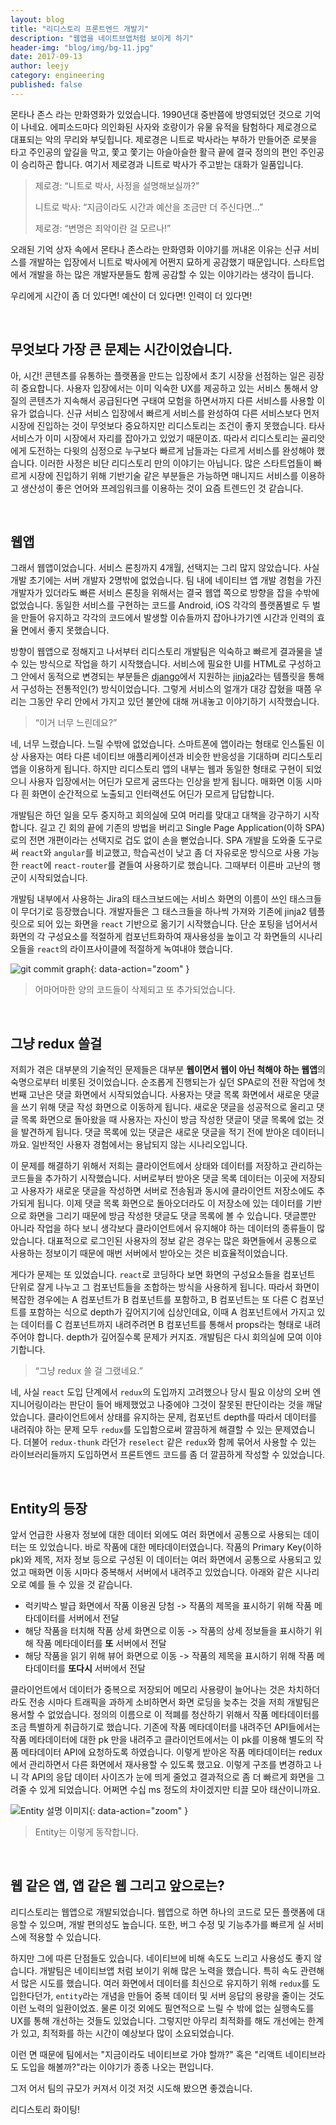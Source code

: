 ```yaml
---
layout: blog
title: "리디스토리 프론트엔드 개발기"
description: "웹앱을 네이트브앱처럼 보이게 하기"
header-img: "blog/img/bg-11.jpg"
date: 2017-09-13
author: leejy
category: engineering
published: false
---
```



몬타나 존스 라는 만화영화가 있었습니다. 1990년대 중반쯤에 방영되었던 것으로 기억이 나네요. 에피소드마다 의인화된 사자와 호랑이가 유물 유적을 탐험하다 제로경으로 대표되는 악의 무리와 부딪힙니다. 제로경은 니트로 박사라는 부하가 만들어준 로봇을 타고 주인공의 앞길을 막고, 쫓고 쫓기는 아슬아슬한 활극 끝에 결국 정의의 편인 주인공이 승리하곤 합니다. 여기서 제로경과 니트로 박사가 주고받는 대화가 일품입니다. 

> 제로경: “니트로 박사, 사정을 설명해보실까?” 
>
> 니트로 박사: “지금이라도 시간과 예산을 조금만 더 주신다면…” 
>
> 제로경: “변명은 죄악이란 걸 모르나!” 

오래된 기억 상자 속에서 몬타나 존스라는 만화영화 이야기를 꺼내온 이유는 신규 서비스를 개발하는 입장에서 니트로 박사에게 어쩐지 묘하게 공감했기 때문입니다. 스타트업에서 개발을 하는 많은 개발자분들도 함께 공감할 수 있는 이야기라는 생각이 듭니다. 

우리에게 시간이 좀 더 있다면! 예산이 더 있다면! 인력이 더 있다면! 

<br>

## 무엇보다 가장 큰 문제는 시간이었습니다. 
아, 시간! 콘텐츠를 유통하는 플랫폼을 만드는 입장에서 초기 시장을 선점하는 일은 굉장히 중요합니다. 사용자 입장에서는 이미 익숙한 UX를 제공하고 있는 서비스 통해서 양질의 콘텐츠가 지속해서 공급된다면 구태여 모험을 하면서까지 다른 서비스를 사용할 이유가 없습니다. 신규 서비스 입장에서 빠르게 서비스를 완성하여 다른 서비스보다 먼저 시장에 진입하는 것이 무엇보다 중요하지만 리디스토리는 조건이 좋지 못했습니다. 타사 서비스가 이미 시장에서 자리를 잡아가고 있었기 때문이죠. 따라서 리디스토리는 골리앗에게 도전하는 다윗의 심정으로 누구보다 빠르게 남들과는 다르게 서비스를 완성해야 했습니다. 이러한 사정은 비단 리디스토리 만의 이야기는 아닙니다. 많은 스타트업들이 빠르게 시장에 진입하기 위해 기반기술 같은 부분들은 가능하면 매니지드 서비스를 이용하고 생산성이 좋은 언어와 프레임워크를 이용하는 것이 요즘 트렌드인 것 같습니다. 

<br>

## 웹앱 
그래서 웹앱이었습니다. 서비스 론칭까지 4개월, 선택지는 그리 많지 않았습니다. 사실 개발 초기에는 서버 개발자 2명밖에 없었습니다. 팀 내에 네이티브 앱 개발 경험을 가진 개발자가 있더라도 빠른 서비스 론칭을 위해서는 결국 웹앱 쪽으로 방향을 잡을 수밖에 없었습니다. 동일한 서비스를 구현하는 코드를 Android, iOS 각각의 플랫폼별로 두 벌을 만들어 유지하고 각각의 코드에서 발생할 이슈들까지 잡아나가기엔 시간과 인력의 효율 면에서 좋지 못했습니다.

방향이 웹앱으로 정해지고 나서부터 리디스토리 개발팀은 익숙하고 빠르게 결과물을 낼 수 있는 방식으로 작업을 하기 시작했습니다. 서비스에 필요한 UI를 HTML로 구성하고 그 안에서 동적으로 변경되는 부분들은 [django](https://www.djangoproject.com/)에서 지원하는 [jinja2](http://jinja.pocoo.org/)라는 템플릿을 통해서 구성하는 전통적인(?) 방식이었습니다. 그렇게 서비스의 얼개가 대강 잡혔을 때쯤 우리는 그동안 우리 안에서 가지고 있던 불안에 대해 꺼내놓고 이야기하기 시작했습니다. 

> “이거 너무 느린데요?” 

네, 너무 느렸습니다. 느릴 수밖에 없었습니다. 스마트폰에 앱이라는 형태로 인스톨된 이상 사용자는 여타 다른 네이티브 애플리케이션과 비슷한 반응성을 기대하며 리디스토리 앱을 이용하게 됩니다. 하지만 리디스토리 앱의 내부는 웹과 동일한 형태로 구현이 되었으니 사용자 입장에서는 어딘가 모르게 굼뜨다는 인상을 받게 됩니다. 매화면 이동 시마다 흰 화면이 순간적으로 노출되고 인터랙션도 어딘가 모르게 답답합니다. 

개발팀은 하던 일을 모두 중지하고 회의실에 모여 머리를 맞대고 대책을 강구하기 시작합니다. 길고 긴 회의 끝에 기존의 방법을 버리고 Single Page Application(이하  SPA)로의 전면 개편이라는 선택지로 겁도 없이 손을 뻗었습니다. SPA 개발을 도와줄 도구로써 `react`와 `angular`를 비교했고, 학습곡선이 낮고 좀 더 자유로운 방식으로 사용 가능한 `react`에 `react-router`를 곁들여 사용하기로 했습니다. 그때부터 이른바 고난의 행군이 시작되었습니다. 

개발팀 내부에서 사용하는 Jira의 태스크보드에는 서비스 화면의 이름이 쓰인 태스크들이 무더기로 등장했습니다. 개발자들은 그 태스크들을 하나씩 가져와 기존에 jinja2 템플릿으로 되어 있는 화면을 `react` 기반으로 옮기기 시작했습니다. 단순 포팅을 넘어서서 화면의 각 구성요소를 적절하게 컴포넌트화하여 재사용성을 높이고 각 화면들의 시나리오들을 `react`의 라이프사이클에 적절하게 녹여내야 했습니다.

![git commit graph](/blog/img/2017-09-13/code_deleted_added.png){: data-action="zoom" }
> 어마어마한 양의 코드들이 삭제되고 또 추가되었습니다. 

<br>

## 그냥 redux 쓸걸 
저희가 겪은 대부분의 기술적인 문제들은 대부분 **웹이면서 웹이 아닌 척해야 하는 웹앱**의 숙명으로부터 비롯된 것이었습니다. 순조롭게 진행되는가 싶던 SPA로의 전환 작업에 첫 번째 고난은 댓글 화면에서 시작되었습니다. 사용자는 댓글 목록 화면에서 새로운 댓글을 쓰기 위해 댓글 작성 화면으로 이동하게 됩니다. 새로운 댓글을 성공적으로 올리고 댓글 목록 화면으로 돌아왔을 때 사용자는 자신이 방금 작성한 댓글이 댓글 목록에 없는 것을 발견하게 됩니다. 댓글 목록에 있는 댓글은 새로운 댓글을 적기 전에 받아온 데이터니까요. 일반적인 사용자 경험에서는 용납되지 않는 시나리오입니다. 

이 문제를 해결하기 위해서 저희는 클라이언트에서 상태와 데이터를 저장하고 관리하는 코드들을 추가하기 시작했습니다. 서버로부터 받아온 댓글 목록 데이터는 이곳에 저장되고 사용자가 새로운 댓글을 작성하면 서버로 전송됨과 동시에 클라이언트 저장소에도 추가되게 됩니다. 이제 댓글 목록 화면으로 돌아오더라도 이 저장소에 있는 데이터를 기반으로 화면을 그리기 때문에 방금 작성한 댓글도 댓글 목록에 볼 수 있습니다. 댓글뿐만 아니라 작업을 하다 보니 생각보다 클라이언트에서 유지해야 하는 데이터의 종류들이 많았습니다. 대표적으로 로그인된 사용자의 정보 같은 경우는 많은 화면들에서 공통으로 사용하는 정보이기 때문에 매번 서버에서 받아오는 것은 비효율적이었습니다. 

게다가 문제는 또 있었습니다. `react`로 코딩하다 보면 화면의 구성요소들을 컴포넌트 단위로 잘게 나누고 그 컴포넌트들을 조합하는 방식을 사용하게 됩니다. 따라서 화면이 복잡한 경우에는 A 컴포넌트가 B 컴포넌트를 포함하고, B 컴포넌트는 또 다른 C 컴포넌트를 포함하는 식으로 depth가 깊어지기에 십상인데요, 이때 A 컴포넌트에서 가지고 있는 데이터를 C 컴포넌트까지 내려주려면 B 컴포넌트를 통해서 props라는 형태로 내려주어야 합니다. depth가 깊어질수록 문제가 커지죠. 개발팀은 다시 회의실에 모여 이야기합니다. 

> “그냥 redux 쓸 걸 그랬네요.” 

네, 사실 `react` 도입 단계에서 `redux`의 도입까지 고려했으나 당시 필요 이상의 오버 엔지니어링이라는 판단이 들어 배제했었고 나중에야 그것이 잘못된 판단이라는 것을 깨달았습니다. 클라이언트에서 상태를 유지하는 문제, 컴포넌트 depth를 따라서 데이터를 내려줘야 하는 문제 모두 `redux`를 도입함으로써 깔끔하게 해결할 수 있는 문제였습니다. 더불어 `redux-thunk` 라던가 `reselect` 같은 `redux`와 함께 묶어서 사용할 수 있는 라이브러리들까지 도입하면서 프론트엔드 코드를 좀 더 깔끔하게 작성할 수 있었습니다. 

<br>

## Entity의 등장 
앞서 언급한 사용자 정보에 대한 데이터 외에도 여러 화면에서 공통으로 사용되는 데이터는 또 있었습니다. 바로 작품에 대한 메타데이터였습니다. 작품의 Primary Key(이하 pk)와 제목, 저자 정보 등으로 구성된 이 데이터는 여러 화면에서 공통으로 사용되고 있었고 매화면 이동 시마다 중복해서 서버에서 내려주고 있었습니다. 아래와 같은 시나리오로 예를 들 수 있을 것 같습니다.

- 럭키박스 발급 화면에서 작품 이용권 당첨 -> 작품의 제목을 표시하기 위해 작품 메타데이터를 서버에서 전달 
- 해당 작품을 터치해 작품 상세 화면으로 이동 -> 작품의 상세 정보들을 표시하기 위해 작품 메타데이터를 **또** 서버에서 전달 
- 해당 작품을 읽기 위해 뷰어 화면으로 이동 -> 작품의 제목을 표시하기 위해 작품 메타데이터를 **또다시** 서버에서 전달 

클라이언트에서 데이터가 중복으로 저장되어 메모리 사용량이 늘어나는 것은 차치하더라도 전송 시마다 트래픽을 과하게 소비하면서 화면 로딩을 늦추는 것을 저희 개발팀은 용서할 수 없었습니다. 
정의의 이름으로 이 적폐를 청산하기 위해서 작품 메타데이터를 조금 특별하게 취급하기로 했습니다. 기존에 작품 메타데이터를 내려주던 API들에서는 작품 메타데이터에 대한 pk 만을 내려주고 클라이언트에서는 이 pk를 이용해 별도의 작품 메타데이터 API에 요청하도록 하였습니다. 
이렇게 받아온 작품 메타데이터는 redux에서 관리하면서 다른 화면에서 재사용할 수 있도록 했고요. 이렇게 구조를 변경하고 나니 각 API의 응답 데이터 사이즈가 눈에 띄게 줄었고 결과적으로 좀 더 빠르게 화면을 그려줄 수 있게 되었습니다. 어쩌면 수십 ms 정도의 차이겠지만 티끌 모아 태산이니까요. 

![Entity 설명 이미지](/blog/img/2017-09-13/entity.png){: data-action="zoom" } 
> Entity는 이렇게 동작합니다.

<br>

## 웹 같은 앱, 앱 같은 웹 그리고 앞으로는? 
리디스토리는 웹앱으로 개발되었습니다. 웹앱으로 하면 하나의 코드로 모든 플랫폼에 대응할 수 있으며, 개발 편의성도 높습니다. 또한, 버그 수정 및 기능추가를 빠르게 실 서비스에 적용할 수 있습니다. 

하지만 그에 따른 단점들도 있습니다. 네이티브에 비해 속도도 느리고 사용성도 좋지 않습니다. 
개발팀은 네이티브앱 처럼 보이기 위해 많은 노력을 했습니다. 특히 속도 관련해서 많은 시도를 했습니다. 여러 화면에서 데이터를 최신으로 유지하기 위해 `redux`를 도입한다던가, `entity`라는 개념을 만들어 중복 데이터 및 서버 응답의 용량을 줄이는 것도 이런 노력의 일환이었죠. 물론 이것 외에도 필연적으로 느릴 수 밖에 없는 실행속도를 UX를 통해 개선하는 것들도 있었습니다. 그렇지만 아무리 최적화를 해도 개선에는 한계가 있고, 최적화를 하는 시간이 예상보다 많이 소요되었습니다. 

이런 면 때문에 팀에서는 "지금이라도 네이티브로 가야 할까?" 혹은 "리액트 네이티브라도 도입을 해볼까?"라는 이야기가 종종 나오는 편입니다.

그저 어서 팀의 규모가 커져서 이것 저것 시도해 봤으면 좋겠습니다.


리디스토리 화이팅!
